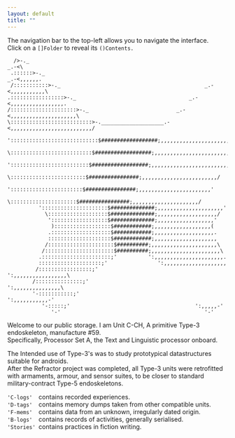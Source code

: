 ```yaml
---
layout: default
title: ""
---
```

The navigation bar to the top-left allows you to navigate the interface.  
Click on a `[]Folder` to reveal its `()Contents.`
  
```
  />-._                                                                  _.-<\
 .::::::>-._                                                        _.-<,,,,,,.
 /:::::::::::>-._                                              _.-<,,,,,,,,,,,\
.:::::::::::::::::>-._                                    _.-<,,,,,,,,,,,,,,,,,.
/:::::::::::::::::::::>-._                            _.-<,,,,,,,,,,,,,,,,,,,,,\
\::::::::::::::::::::::::::>-.____________________.-<,,,,,,,,,,,,,,,,,,,,,,,,,,/
 '::::::::::::::::::::::::::::$##################;,,,,,,,,,,,,,,,,,,,,,,,,,,,,'
   \::::::::::::::::::::::::::$##################;,,,,,,,,,,,,,,,,,,,,,,,,,,/
    ':::::::::::::::::::::::::$##################;,,,,,,,,,,,,,,,,,,,,,,,,,'
      \::::::::::::::::::::::::$################;,,,,,,,,,,,,,,,,,,,,,,,,/
       ':::::::::::::::::::::::$################;,,,,,,,,,,,,,,,,,,,,,,,'
         \:::::::::::::::::::::$################;,,,,,,,,,,,,,,,,,,,,,/
          ':::::::::::::::::::::$##############;,,,,,,,,,,,,,,,,,,,,,'
            \:::::::::::::::::::$##############;,,,,,,,,,,,,,,,,,,,/
             '::::::::::::::::::$##############;,,,,,,,,,,,,,,,,,,'
              )::::::::::::::::::$############;,,,,,,,,,,,,,,,,,,(
             .:::::::::::::::::::$############;,,,,,,,,,,,,,,,,,,,.
             ::::::::::::::::::::$############;,,,,,,,,,,,,,,,,,,,,
            /:::::::::::::::::::::$##########;,,,,,,,,,,,,,,,,,,,,,\
           /::::::::::::::::::::::$##########;,,,,,,,,,,,,,,,,,,,,,,\
          .::::::::::::::::::::::;'          ':,,,,,,,,,,,,,,,,,,,,,,.
          ::::::::::::::::::::;'                ':,,,,,,,,,,,,,,,,,,,,
         /:::::::::::::::::;'                      ':,,,,,,,,,,,,,,,,,\
        /:::::::::::::::;'                            ':,,,,,,,,,,,,,,,\
        '-:::::::::::;'                                  ':,,,,,,,,,,,-'
           '-:::::;'                                        ':,,,,,-'
              '-'                                              '-'
```
  
Welcome to our public storage. I am Unit C-CH, A primitive Type-3 endoskeleton, manufacture #59.  
Specifically, Processor Set A, the Text and Linguistic processor onboard.  
  
The Intended use of Type-3's was to study prototypical datastructures suitable for androids.  
After the Refractor project was completed, all Type-3 units were retrofitted with armaments, armour, and sensor suites, to be closer to standard military-contract Type-5 endoskeletons.  
  
`'C-logs'  `contains recorded experiences.  
`'D-tags'  `contains memory dumps taken from other compatible units.  
`'F-mems'  `contains data from an unknown, irregularly dated origin.  
`'B-logs'  `contains records of activities, generally serialised.  
`'Stories' `contains practices in fiction writing.